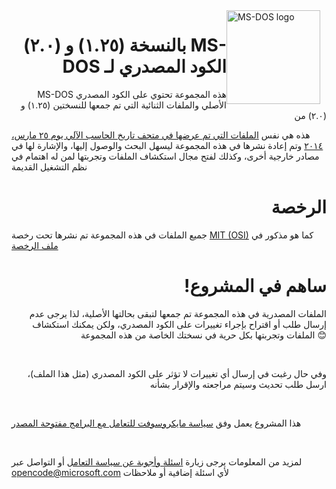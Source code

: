 <img width="150" height="150" align="right" style="float: right; margin: 0 10px 0 0;" alt="MS-DOS logo" src="https://github.com/Microsoft/MS-DOS/blob/master/msdos-logo.png">   

# <div align="right">(بالنسخة (١.٢٥) و (٢.٠ MS-DOS الكود المصدري لـ</div> 
<p align="right">
MS-DOS هذه المجموعة تحتوي على الكود المصدري الأصلي والملفات الثنائية التي تم جمعها للنسختين (١.٢٥) و (٢.٠) من 
</p>

<p align="right">
 
 هذه هي نفس [الملفات التي تم عرضها في متحف تاريخ الحاسب الآلي يوم ٢٥ مارس، ٢٠١٤](http://www.computerhistory.org/atchm/microsoft-ms-dos-early-source-code/) وتم إعادة نشرها في هذه المجموعة ليسهل البحث والوصول إليها، والإشارة لها في مصادر خارجية أخرى، وكذلك لفتح مجال استكشاف الملفات وتجربتها لمن له اهتمام في نظم التشغيل القديمة
 </p>

# <div align="right">الرخصة</div>
<p align="right">

جميع الملفات في هذه المجموعة تم نشرها تحت رخصة [MIT (OSI)](https://en.wikipedia.org/wiki/MIT_License) كما هو مذكور في [ملف الرخصة](https://github.com/Microsoft/MS-DOS/blob/master/LICENSE.md)

# <div align="right">!ساهم في المشروع</div>
<p align="right">
الملفات المصدرية في هذه المجموعة تم جمعها لتبقى بحالتها الأصلية، لذا يرجى عدم إرسال طلب أو اقتراح بإجراء تغييرات على الكود المصدري، ولكن يمكنك استكشاف الملفات وتجربتها بكل حرية في نسختك الخاصة من هذه المجموعة 😊
</p>

<br />

<p align="right">
وفي حال رغبت في إرسال أي تغييرات لا تؤثر على الكود المصدري (مثل هذا الملف)، ارسل طلب تحديث وسيتم مراجعته والإقرار بشأنه
</p>

<br />

<p align="right">
 
هذا المشروع يعمل وفق [سياسة مايكروسوفت للتعامل مع البرامج مفتوحة المصدر](https://opensource.microsoft.com/codeofconduct/)
</p>

<br />

<p align="right">

لمزيد من المعلومات يرجى زيارة [اسئلة وأجوبة عن سياسة التعامل](https://opensource.microsoft.com/codeofconduct/faq/) أو التواصل عبر [opencode@microsoft.com](mailto:opencode@microsoft.com) لأي اسئلة إضافية أو ملاحظات
</p>